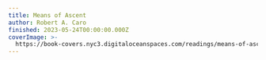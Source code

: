 ```yaml
---
title: Means of Ascent
author: Robert A. Caro
finished: 2023-05-24T00:00:00.000Z
coverImage: >-
  https://book-covers.nyc3.digitaloceanspaces.com/readings/means-of-ascent-01.jpg
---
```

